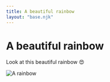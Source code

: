 ```yaml
---
title: A beautiful rainbow
layout: "base.njk"
---
```

# A beautiful rainbow

Look at this beautiful rainbow 😍

![A rainbow](rainbow.svg)
